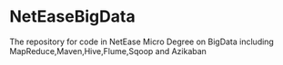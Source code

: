 # NetEaseBigData
The repository for code in NetEase Micro Degree on BigData including MapReduce,Maven,Hive,Flume,Sqoop and Azikaban
